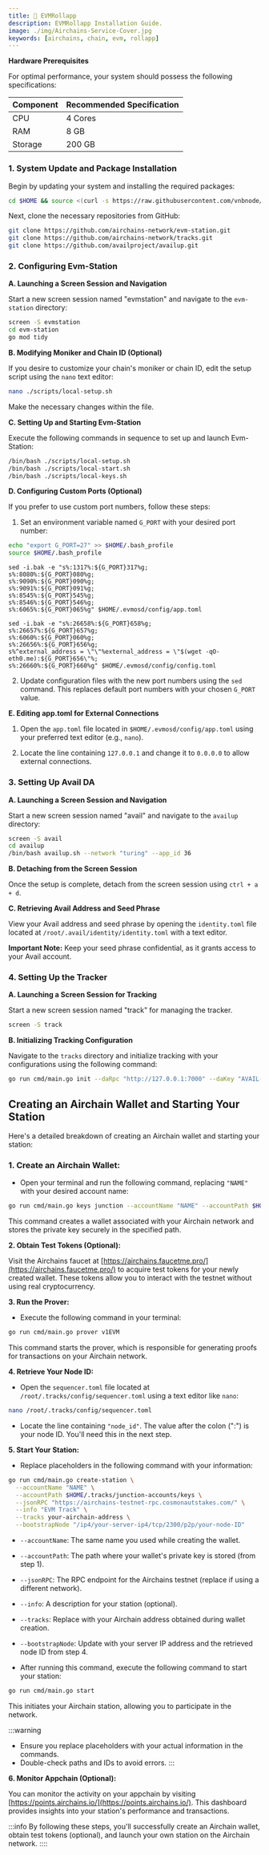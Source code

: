 ```yaml
---
title: 🔗 EVMRollapp
description: EVMRollapp Installation Guide.
image: ./img/Airchains-Service-Cover.jpg
keywords: [airchains, chain, evm, rollapp]
---
```


**Hardware Prerequisites**

For optimal performance, your system should possess the following specifications:

| **Component** | **Recommended Specification** |
|---|---|
| CPU | 4 Cores |
| RAM | 8 GB |
| Storage | 200 GB |

### 1. System Update and Package Installation

Begin by updating your system and installing the required packages:

```bash
cd $HOME && source <(curl -s https://raw.githubusercontent.com/vnbnode/binaries/main/update-binary.sh)
```

Next, clone the necessary repositories from GitHub:

```bash
git clone https://github.com/airchains-network/evm-station.git
git clone https://github.com/airchains-network/tracks.git
git clone https://github.com/availproject/availup.git
```

### 2. Configuring Evm-Station

**A. Launching a Screen Session and Navigation**

Start a new screen session named "evmstation" and navigate to the `evm-station` directory:

```bash
screen -S evmstation
cd evm-station
go mod tidy
```

**B. Modifying Moniker and Chain ID (Optional)**

If you desire to customize your chain's moniker or chain ID, edit the setup script using the `nano` text editor:

```bash
nano ./scripts/local-setup.sh
```

Make the necessary changes within the file.

**C. Setting Up and Starting Evm-Station**

Execute the following commands in sequence to set up and launch Evm-Station:

```bash
/bin/bash ./scripts/local-setup.sh
/bin/bash ./scripts/local-start.sh
/bin/bash ./scripts/local-keys.sh
```

**D. Configuring Custom Ports (Optional)**

If you prefer to use custom port numbers, follow these steps:

1. Set an environment variable named `G_PORT` with your desired port number:

```bash
echo "export G_PORT=27" >> $HOME/.bash_profile
source $HOME/.bash_profile
```
```
sed -i.bak -e "s%:1317%:${G_PORT}317%g;
s%:8080%:${G_PORT}080%g;
s%:9090%:${G_PORT}090%g;
s%:9091%:${G_PORT}091%g;
s%:8545%:${G_PORT}545%g;
s%:8546%:${G_PORT}546%g;
s%:6065%:${G_PORT}065%g" $HOME/.evmosd/config/app.toml
```
```
sed -i.bak -e "s%:26658%:${G_PORT}658%g;
s%:26657%:${G_PORT}657%g;
s%:6060%:${G_PORT}060%g;
s%:26656%:${G_PORT}656%g;
s%^external_address = \"\"%external_address = \"$(wget -qO- eth0.me):${G_PORT}656\"%;
s%:26660%:${G_PORT}660%g" $HOME/.evmosd/config/config.toml
```

2. Update configuration files with the new port numbers using the `sed` command. This replaces default port numbers with your chosen `G_PORT` value.

**E. Editing app.toml for External Connections**

1. Open the `app.toml` file located in `$HOME/.evmosd/config/app.toml` using your preferred text editor (e.g., `nano`).

2. Locate the line containing `127.0.0.1` and change it to `0.0.0.0` to allow external connections.

### 3. Setting Up Avail DA

**A. Launching a Screen Session and Navigation**

Start a new screen session named "avail" and navigate to the `availup` directory:

```bash
screen -S avail
cd availup
/bin/bash availup.sh --network "turing" --app_id 36
```

**B. Detaching from the Screen Session**

Once the setup is complete, detach from the screen session using `ctrl + a + d`.

**C. Retrieving Avail Address and Seed Phrase**

View your Avail address and seed phrase by opening the `identity.toml` file located at `/root/.avail/identity/identity.toml` with a text editor.

**Important Note:** Keep your seed phrase confidential, as it grants access to your Avail account.

### 4. Setting Up the Tracker

**A. Launching a Screen Session for Tracking**

Start a new screen session named "track" for managing the tracker.

```bash
screen -S track
```

**B. Initializing Tracking Configuration**

Navigate to the `tracks` directory and initialize tracking with your configurations using the following command:

```bash
go run cmd/main.go init --daRpc "http://127.0.0.1:7000" --daKey "AVAIL-PUB-KEY" --daType "avail"
```

## Creating an Airchain Wallet and Starting Your Station

Here's a detailed breakdown of creating an Airchain wallet and starting your station:

### 1. Create an Airchain Wallet:

- Open your terminal and run the following command, replacing `"NAME"` with your desired account name:

```bash
go run cmd/main.go keys junction --accountName "NAME" --accountPath $HOME/.tracks/junction-accounts/keys
```

This command creates a wallet associated with your Airchain network and stores the private key securely in the specified path.

**2. Obtain Test Tokens (Optional):**

Visit the Airchains faucet at [https://airchains.faucetme.pro/](https://airchains.faucetme.pro/) to acquire test tokens for your newly created wallet. These tokens allow you to interact with the testnet without using real cryptocurrency.

**3. Run the Prover:**

- Execute the following command in your terminal:

```bash
go run cmd/main.go prover v1EVM
```

This command starts the prover, which is responsible for generating proofs for transactions on your Airchain network.

**4. Retrieve Your Node ID:**

- Open the `sequencer.toml` file located at `/root/.tracks/config/sequencer.toml` using a text editor like `nano`:

```bash
nano /root/.tracks/config/sequencer.toml
```

- Locate the line containing `"node_id"`. The value after the colon (":") is your node ID. You'll need this in the next step.

**5. Start Your Station:**

- Replace placeholders in the following command with your information:

```bash
go run cmd/main.go create-station \
  --accountName "NAME" \
  --accountPath $HOME/.tracks/junction-accounts/keys \
  --jsonRPC "https://airchains-testnet-rpc.cosmonautstakes.com/" \
  --info "EVM Track" \
  --tracks your-airchain-address \
  --bootstrapNode "/ip4/your-server-ip4/tcp/2300/p2p/your-node-ID"
```

  - `--accountName`: The same name you used while creating the wallet.
  - `--accountPath`: The path where your wallet's private key is stored (from step 1).
  - `--jsonRPC`: The RPC endpoint for the Airchains testnet (replace if using a different network).
  - `--info`: A description for your station (optional).
  - `--tracks`: Replace with your Airchain address obtained during wallet creation.
  - `--bootstrapNode`: Update with your server IP address and the retrieved node ID from step 4.

- After running this command, execute the following command to start your station:

```bash
go run cmd/main.go start
```

This initiates your Airchain station, allowing you to participate in the network.

:::warning
- Ensure you replace placeholders with your actual information in the commands.
- Double-check paths and IDs to avoid errors.
:::

**6. Monitor Appchain (Optional):**

You can monitor the activity on your appchain by visiting [https://points.airchains.io/](https://points.airchains.io/). This dashboard provides insights into your station's performance and transactions.

:::info
By following these steps, you'll successfully create an Airchain wallet, obtain test tokens (optional), and launch your own station on the Airchain network.
::::
